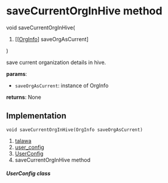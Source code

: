 
<div>

# saveCurrentOrgInHive method

</div>


void saveCurrentOrgInHive(

1.  [[[OrgInfo](../../models_organization_org_info/OrgInfo-class.md)]
    saveOrgAsCurrent]

)



save current organization details in hive.

**params**:

-   `saveOrgAsCurrent`: instance of OrgInfo

**returns**: None



## Implementation

``` language-dart
void saveCurrentOrgInHive(OrgInfo saveOrgAsCurrent) 
```







1.  [talawa](../../index.md)
2.  [user_config](../../services_user_config/)
3.  [UserConfig](../../services_user_config/UserConfig-class.md)
4.  saveCurrentOrgInHive method

##### UserConfig class







